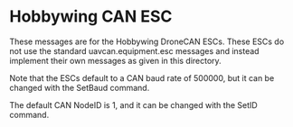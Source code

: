 Hobbywing CAN ESC
=================

These messages are for the Hobbywing DroneCAN ESCs. These ESCs do not
use the standard uavcan.equipment.esc messages and instead implement
their own messages as given in this directory.

Note that the ESCs default to a CAN baud rate of 500000, but it can be
changed with the SetBaud command.

The default CAN NodeID is 1, and it can be changed with the SetID
command.
